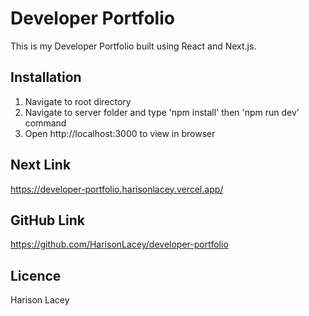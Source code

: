 # Developer Portfolio

This is my Developer Portfolio built using React and Next.js.

## Installation 

1. Navigate to root directory
2. Navigate to server folder and type 'npm install' then 'npm run dev' command
3. Open http://localhost:3000 to view in browser

## Next Link

https://developer-portfolio.harisonlacey.vercel.app/

## GitHub Link

https://github.com/HarisonLacey/developer-portfolio

## Licence 

Harison Lacey
